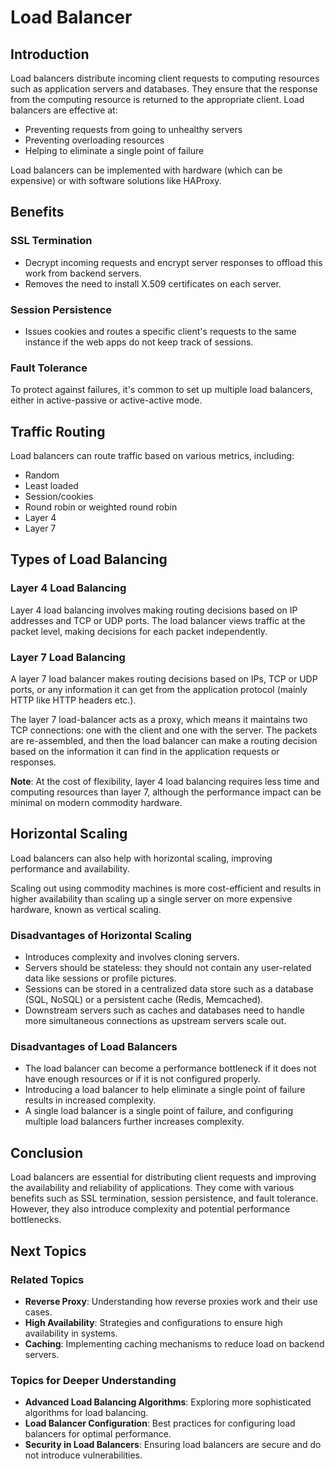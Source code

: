 # Load Balancer

## Introduction
Load balancers distribute incoming client requests to computing resources such as application servers and databases. They ensure that the response from the computing resource is returned to the appropriate client. Load balancers are effective at:
- Preventing requests from going to unhealthy servers
- Preventing overloading resources
- Helping to eliminate a single point of failure

Load balancers can be implemented with hardware (which can be expensive) or with software solutions like HAProxy.

## Benefits
### SSL Termination
- Decrypt incoming requests and encrypt server responses to offload this work from backend servers.
- Removes the need to install X.509 certificates on each server.

### Session Persistence
- Issues cookies and routes a specific client's requests to the same instance if the web apps do not keep track of sessions.

### Fault Tolerance
To protect against failures, it's common to set up multiple load balancers, either in active-passive or active-active mode.

## Traffic Routing
Load balancers can route traffic based on various metrics, including:
- Random
- Least loaded
- Session/cookies
- Round robin or weighted round robin
- Layer 4
- Layer 7

## Types of Load Balancing
### Layer 4 Load Balancing
Layer 4 load balancing involves making routing decisions based on IP addresses and TCP or UDP ports. The load balancer views traffic at the packet level, making decisions for each packet independently.

### Layer 7 Load Balancing
A layer 7 load balancer makes routing decisions based on IPs, TCP or UDP ports, or any information it can get from the application protocol (mainly HTTP like HTTP headers etc.).

The layer 7 load-balancer acts as a proxy, which means it maintains two TCP connections: one with the client and one with the server. The packets are re-assembled, and then the load balancer can make a routing decision based on the information it can find in the application requests or responses.

**Note**: At the cost of flexibility, layer 4 load balancing requires less time and computing resources than layer 7, although the performance impact can be minimal on modern commodity hardware.

## Horizontal Scaling
Load balancers can also help with horizontal scaling, improving performance and availability.

Scaling out using commodity machines is more cost-efficient and results in higher availability than scaling up a single server on more expensive hardware, known as vertical scaling.

### Disadvantages of Horizontal Scaling
- Introduces complexity and involves cloning servers.
- Servers should be stateless: they should not contain any user-related data like sessions or profile pictures.
- Sessions can be stored in a centralized data store such as a database (SQL, NoSQL) or a persistent cache (Redis, Memcached).
- Downstream servers such as caches and databases need to handle more simultaneous connections as upstream servers scale out.

### Disadvantages of Load Balancers
- The load balancer can become a performance bottleneck if it does not have enough resources or if it is not configured properly.
- Introducing a load balancer to help eliminate a single point of failure results in increased complexity.
- A single load balancer is a single point of failure, and configuring multiple load balancers further increases complexity.

## Conclusion
Load balancers are essential for distributing client requests and improving the availability and reliability of applications. They come with various benefits such as SSL termination, session persistence, and fault tolerance. However, they also introduce complexity and potential performance bottlenecks.

## Next Topics
### Related Topics
- **Reverse Proxy**: Understanding how reverse proxies work and their use cases.
- **High Availability**: Strategies and configurations to ensure high availability in systems.
- **Caching**: Implementing caching mechanisms to reduce load on backend servers.

### Topics for Deeper Understanding
- **Advanced Load Balancing Algorithms**: Exploring more sophisticated algorithms for load balancing.
- **Load Balancer Configuration**: Best practices for configuring load balancers for optimal performance.
- **Security in Load Balancers**: Ensuring load balancers are secure and do not introduce vulnerabilities.

